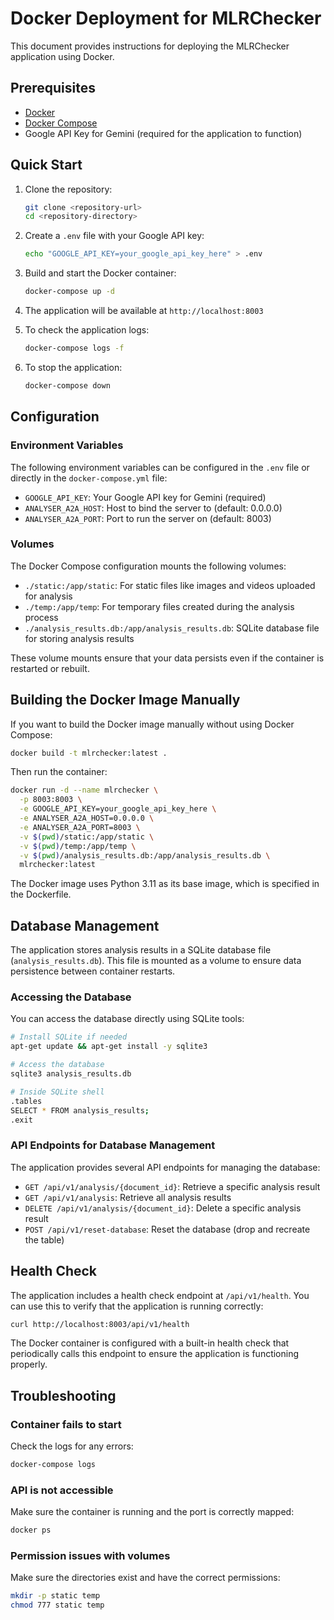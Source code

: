 # Docker Deployment for MLRChecker

This document provides instructions for deploying the MLRChecker application using Docker.

## Prerequisites

- [Docker](https://docs.docker.com/get-docker/)
- [Docker Compose](https://docs.docker.com/compose/install/)
- Google API Key for Gemini (required for the application to function)

## Quick Start

1. Clone the repository:
   ```bash
   git clone <repository-url>
   cd <repository-directory>
   ```

2. Create a `.env` file with your Google API key:
   ```bash
   echo "GOOGLE_API_KEY=your_google_api_key_here" > .env
   ```

3. Build and start the Docker container:
   ```bash
   docker-compose up -d
   ```

4. The application will be available at `http://localhost:8003`

5. To check the application logs:
   ```bash
   docker-compose logs -f
   ```

6. To stop the application:
   ```bash
   docker-compose down
   ```

## Configuration

### Environment Variables

The following environment variables can be configured in the `.env` file or directly in the `docker-compose.yml` file:

- `GOOGLE_API_KEY`: Your Google API key for Gemini (required)
- `ANALYSER_A2A_HOST`: Host to bind the server to (default: 0.0.0.0)
- `ANALYSER_A2A_PORT`: Port to run the server on (default: 8003)

### Volumes

The Docker Compose configuration mounts the following volumes:

- `./static:/app/static`: For static files like images and videos uploaded for analysis
- `./temp:/app/temp`: For temporary files created during the analysis process
- `./analysis_results.db:/app/analysis_results.db`: SQLite database file for storing analysis results

These volume mounts ensure that your data persists even if the container is restarted or rebuilt.

## Building the Docker Image Manually

If you want to build the Docker image manually without using Docker Compose:

```bash
docker build -t mlrchecker:latest .
```

Then run the container:

```bash
docker run -d --name mlrchecker \
  -p 8003:8003 \
  -e GOOGLE_API_KEY=your_google_api_key_here \
  -e ANALYSER_A2A_HOST=0.0.0.0 \
  -e ANALYSER_A2A_PORT=8003 \
  -v $(pwd)/static:/app/static \
  -v $(pwd)/temp:/app/temp \
  -v $(pwd)/analysis_results.db:/app/analysis_results.db \
  mlrchecker:latest
```

The Docker image uses Python 3.11 as its base image, which is specified in the Dockerfile.

## Database Management

The application stores analysis results in a SQLite database file (`analysis_results.db`). This file is mounted as a volume to ensure data persistence between container restarts.

### Accessing the Database

You can access the database directly using SQLite tools:

```bash
# Install SQLite if needed
apt-get update && apt-get install -y sqlite3

# Access the database
sqlite3 analysis_results.db

# Inside SQLite shell
.tables
SELECT * FROM analysis_results;
.exit
```

### API Endpoints for Database Management

The application provides several API endpoints for managing the database:

- `GET /api/v1/analysis/{document_id}`: Retrieve a specific analysis result
- `GET /api/v1/analysis`: Retrieve all analysis results
- `DELETE /api/v1/analysis/{document_id}`: Delete a specific analysis result
- `POST /api/v1/reset-database`: Reset the database (drop and recreate the table)

## Health Check

The application includes a health check endpoint at `/api/v1/health`. You can use this to verify that the application is running correctly:

```bash
curl http://localhost:8003/api/v1/health
```

The Docker container is configured with a built-in health check that periodically calls this endpoint to ensure the application is functioning properly.

## Troubleshooting

### Container fails to start

Check the logs for any errors:

```bash
docker-compose logs
```

### API is not accessible

Make sure the container is running and the port is correctly mapped:

```bash
docker ps
```

### Permission issues with volumes

Make sure the directories exist and have the correct permissions:

```bash
mkdir -p static temp
chmod 777 static temp
```
